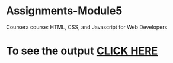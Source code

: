 # Assignments-Module5

Coursera course: HTML, CSS, and Javascript for Web Developers

# To see the output [CLICK HERE](https://marcusdroz.github.io/Assignments-Module5/index.html)
